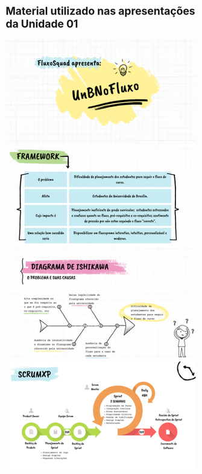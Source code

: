 # Material utilizado nas apresentações da Unidade 01

![1](docs/../../img/Title.png)
![2](docs/../../img/Framework.png)
![3](docs/../../img/Ishikawa.png)
![4](docs/../../img/ScrumXP.png)